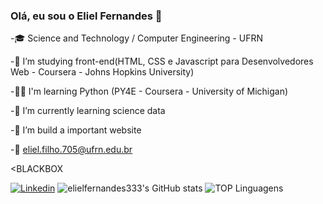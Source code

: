 ### Olá, eu sou o Eliel Fernandes 🤙

-🎓 Science and Technology / Computer Engineering - UFRN 

-👀 I’m studying front-end(HTML, CSS e Javascript para Desenvolvedores Web - Coursera - Johns Hopkins University)

-🐱‍👤 I'm learning Python (PY4E - Coursera - University of Michigan)

-🌱 I’m currently learning science data

-💞️ I’m build a important website



-📧 eliel.filho.705@ufrn.edu.br

<BLACKBOX

[![Linkedin](https://img.shields.io/badge/LinkedIn-0077B5?style=for-the-badge&logo=linkedin&logoColor=white)](https://www.linkedin.com/in/eliel-fernandes-087ab016a/)
![elielfernandes333's GitHub stats](https://github-readme-stats.vercel.app/api?username=elielfernandes333&show_icons=true&theme=dracula)
![TOP Linguagens](https://github-readme-stats.vercel.app/api/top-langs/?username=elielfernandes333&layout=compact&theme=dracula)
